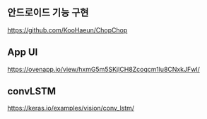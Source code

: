 ## 안드로이드 기능 구현 
https://github.com/KooHaeun/ChopChop 
## App UI
https://ovenapp.io/view/hxmG5m5SKjICH8Zcoqcm1lu8CNxkJFwI/
## convLSTM
https://keras.io/examples/vision/conv_lstm/
